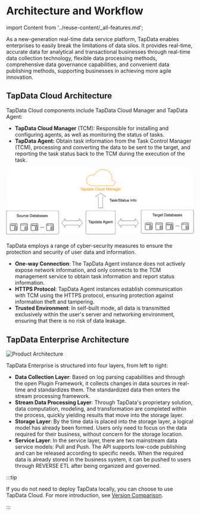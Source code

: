 # Architecture and Workflow

import Content from '../reuse-content/_all-features.md';

<Content />

As a new-generation real-time data service platform, TapData enables enterprises to easily break the limitations of data silos. It provides real-time, accurate data for analytical and transactional businesses through real-time data collection technology, flexible data processing methods, comprehensive data governance capabilities, and convenient data publishing methods, supporting businesses in achieving more agile innovation.

## TapData Cloud Architecture
TapData Cloud components include TapData Cloud Manager and TapData Agent:

* **TapData Cloud Manager** (TCM): Responsible for installing and configuring agents, as well as monitoring the status of tasks.
* **TapData Agent:** Obtain task information from the Task Control Manager (TCM), processing and converting the data to be sent to the target, and reporting the task status back to the TCM during the execution of the task.

![](../images/architecture.png)


TapData employs a range of cyber-security measures to ensure the protection and security of user data and information.

* **One-way Connection**: The TapData Agent instance does not actively expose network information, and only connects to the TCM management service to obtain task information and report status information.
* **HTTPS Protocol**: TapData Agent instances establish communication with TCM using the HTTPS protocol, ensuring protection against information theft and tampering.
* **Trusted Environment**: In self-built mode, all data is transmitted exclusively within the user's server and networking environment, ensuring that there is no risk of data leakage.


## TapData Enterprise Architecture

![Product Architecture](https://20778419.s21i.faiusr.com/3/2/ABUIABADGAAgtLr-lgYotInUhwYwgA84uAg.gif)

TapData Enterprise is structured into four layers, from left to right:

- **Data Collection Layer**: Based on log parsing capabilities and through the open Plugin Framework, it collects changes in data sources in real-time and standardizes them. The standardized data then enters the stream processing framework.
- **Stream Data Processing Layer**: Through TapData's proprietary solution, data computation, modeling, and transformation are completed within the process, quickly yielding results that move into the storage layer.
- **Storage Layer**: By the time data is placed into the storage layer, a logical model has already been formed. Users only need to focus on the data required for their business, without concern for the storage location.
- **Service Layer**: In the service layer, there are two mainstream data service models: Pull and Push. The API supports low-code publishing and can be released according to specific needs. When the required data is already stored in the business system, it can be pushed to users through REVERSE ETL after being organized and governed.

:::tip

If you do not need to deploy TapData locally, you can choose to use TapData Cloud. For more introduction, see [Version Comparison](https://tapdata.net/pricing.html).

:::


